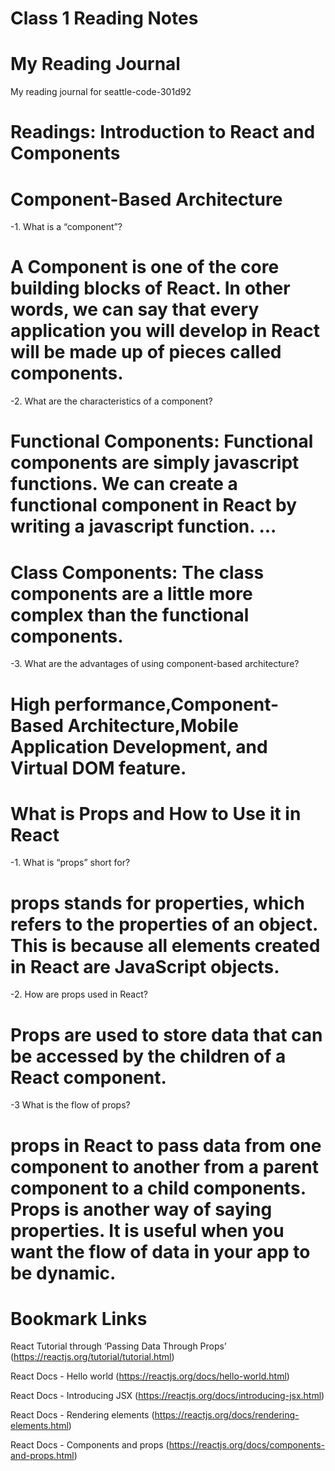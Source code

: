 # Class 1 Reading Notes

# My Reading Journal
My reading journal for seattle-code-301d92

# Readings: Introduction to React and Components

# Component-Based Architecture

-1. What is a “component”?

# A Component is one of the core building blocks of React. In other words, we can say that every application you will develop in React will be made up of pieces called components.

-2. What are the characteristics of a component?

# Functional Components: Functional components are simply javascript functions. We can create a functional component in React by writing a javascript function. ...

# Class Components: The class components are a little more complex than the functional components.

-3. What are the advantages of using component-based architecture?

# High performance,Component-Based Architecture,Mobile Application Development, and Virtual DOM feature.

# What is Props and How to Use it in React

-1. What is “props” short for?

# props stands for properties, which refers to the properties of an object. This is because all elements created in React are JavaScript objects.

-2. How are props used in React?

# Props are used to store data that can be accessed by the children of a React component. 

-3 What is the flow of props?

# props in React to pass data from one component to another from a parent component to a child components. Props is another way of saying properties. It is useful when you want the flow of data in your app to be dynamic.

# Bookmark Links

React Tutorial through ‘Passing Data Through Props’
(https://reactjs.org/tutorial/tutorial.html)

React Docs - Hello world
(https://reactjs.org/docs/hello-world.html)

React Docs - Introducing JSX
(https://reactjs.org/docs/introducing-jsx.html)


React Docs - Rendering elements
(https://reactjs.org/docs/rendering-elements.html)

React Docs - Components and props
(https://reactjs.org/docs/components-and-props.html)

